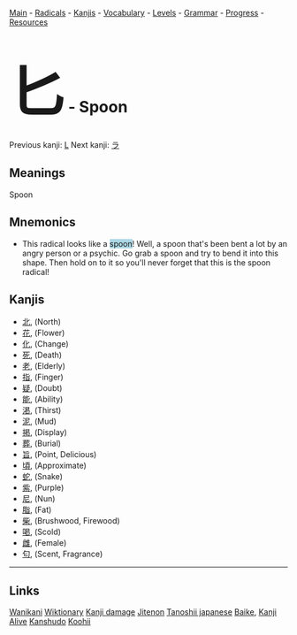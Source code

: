 <style> bigfont {font-size: 100px}</style>


[Main](../README.md) -
[Radicals](../radicals.md) -
[Kanjis](../kanjis.md) -
[Vocabulary](../vocabulary.md) -
[Levels](../levels.md) -
[Grammar](../grammar.md) - 
[Progress](../progress.md) -
[Resources](../resources.md)
# <bigfont> 匕</bigfont> - Spoon 

Previous kanji: [L](L.md) Next kanji: [ラ](ラ.md) 

## Meanings
 Spoon
## Mnemonics
 * This radical looks like a <span style="background-color:#ADD8E6"> spoon</span>! Well, a spoon that's been bent a lot by an angry person or a psychic. Go grab a spoon and try to bend it into this shape. Then hold on to it so you'll never forget that this is the spoon radical!


## Kanjis
 * [北](../kanjis/北.md), (North)
* [花](../kanjis/花.md), (Flower)
* [化](../kanjis/化.md), (Change)
* [死](../kanjis/死.md), (Death)
* [老](../kanjis/老.md), (Elderly)
* [指](../kanjis/指.md), (Finger)
* [疑](../kanjis/疑.md), (Doubt)
* [能](../kanjis/能.md), (Ability)
* [渇](../kanjis/渇.md), (Thirst)
* [泥](../kanjis/泥.md), (Mud)
* [掲](../kanjis/掲.md), (Display)
* [葬](../kanjis/葬.md), (Burial)
* [旨](../kanjis/旨.md), (Point, Delicious)
* [頃](../kanjis/頃.md), (Approximate)
* [蛇](../kanjis/蛇.md), (Snake)
* [紫](../kanjis/紫.md), (Purple)
* [尼](../kanjis/尼.md), (Nun)
* [脂](../kanjis/脂.md), (Fat)
* [柴](../kanjis/柴.md), (Brushwood, Firewood)
* [喝](../kanjis/喝.md), (Scold)
* [雌](../kanjis/雌.md), (Female)
* [匂](../kanjis/匂.md), (Scent, Fragrance)



---


## Links 


[Wanikani](https://www.wanikani.com/kanji/匕)
[Wiktionary](https://en.wiktionary.org/wiki/匕)
[Kanji damage](http://www.kanjidamage.com/kanji/search?utf8=✓&q=匕)
[Jitenon](https://jitenon.com/kanji/匕)
[Tanoshii japanese](https://www.tanoshiijapanese.com/dictionary/kanji.cfm?k=匕)
[Baike](https://baike.baidu.com/item/匕),
[Kanji Alive](https://app.kanjialive.com/匕)
[Kanshudo](https://www.kanshudo.com/searchmn?q=匕)
[Koohii](https://kanji.koohii.com/study/kanji/匕)
